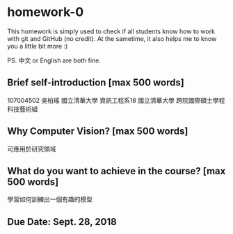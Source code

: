 # homework-0
This homework is simply used to check if all students know how to work with git and GitHub (no credit).
At the sametime, it also helps me to know you a little bit more :)

PS. 中文 or English are both fine.

## Brief self-introduction [max 500 words]

107004502 吳柏瑤
國立清華大學 資訊工程系18
國立清華大學 跨院國際碩士學程 科技藝術組

## Why Computer Vision? [max 500 words]

可應用於研究領域

## What do you want to achieve in the course? [max 500 words]

學習如何訓練出一個有趣的模型

## Due Date: Sept. 28, 2018
